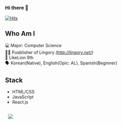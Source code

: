 ### Hi there 👋  
[![Hits](https://hits.seeyoufarm.com/api/count/incr/badge.svg?url=https%3A%2F%2Fgithub.com%2Fhaesoo9410&count_bg=%23EB8B10&title_bg=%23684327&icon=&icon_color=%23E7E7E7&title=VISIT&edge_flat=false)](https://github.com/Jsgithubchannel)

## Who Am I
💻 Major: Computer Science  <br>
👩‍💻 Pusblisher of Lingory _(http://lingory.net/)_ <br>
🦁 LikeLion 9th <br>
🗣 Korean(Native), English(Opic: AL), Spanish(Beginner)

## Stack
- HTML/CSS
- JavaScript
- React.js

<br>
<a href="https://breathtaking-life.tistory.com/">
    <img 
        src="http://img.shields.io/badge/-Tech%20Blog-655ced?style=flat&logo=github&link=https://breathtaking-life.tistory.com/"
        style="height : auto; margin-left : 10px; margin-right : 10px;"/>
</a>



